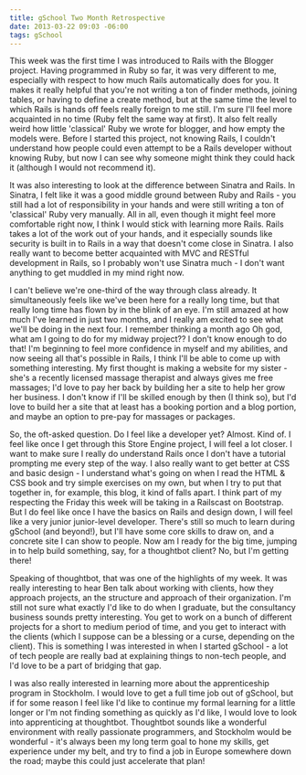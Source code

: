```yaml
---
title: gSchool Two Month Retrospective
date: 2013-03-22 09:03 -06:00
tags: gSchool
---
```


This week was the first time I was introduced to Rails with the Blogger project.  Having programmed in Ruby so far, it was very different to me, especially with respect to how much Rails automatically does for you.  It makes it really helpful that you're not writing a ton of finder methods, joining tables, or having to define a create method, but at the same time the level to which Rails is hands off feels really foreign to me still.  I'm sure I'll feel more acquainted in no time (Ruby felt the same way at first).  It also felt really weird how little 'classical' Ruby we wrote for blogger, and how empty the models were.  Before I started this project, not knowing Rails, I couldn't understand how people could even attempt to be a Rails developer without knowing Ruby, but now I can see why someone might think they could hack it (although I would not recommend it).

It was also interesting to look at the difference between Sinatra and Rails.  In Sinatra, I felt like it was a good middle ground between Ruby and Rails - you still had a lot of responsibility in your hands and were still writing a ton of 'classical' Ruby very manually.  All in all, even though it might feel more comfortable right now, I think I would stick with learning more Rails.  Rails takes a lot of the work out of your hands, and it especially sounds like security is built in to Rails in a way that doesn't come close in Sinatra.  I also really want to become better acquainted with MVC and RESTful development in Rails, so I probably won't use Sinatra much - I don't want anything to get muddled in my mind right now.

I can't believe we're one-third of the way through class already.  It simultaneously feels like we've been here for a really long time, but that really long time has flown by in the blink of an eye.  I'm still amazed at how much I've learned in just two months, and I really am excited to see what we'll be doing in the next four.  I remember thinking a month ago Oh god, what am I going to do for my midway project??  I don't know enough to do that!  I'm beginning to feel more confidence in myself and my abilities, and now seeing all that's possible in Rails, I think I'll be able to come up with something interesting.  My first thought is making a website for my sister - she's a recently licensed massage therapist and always gives me free massages; I'd love to pay her back by building her a site to help her grow her business.  I don't know if I'll be skilled enough by then (I think so), but I'd love to build her a site that at least has a booking portion and a blog portion, and maybe an option to pre-pay for massages or packages.

So, the oft-asked question.  Do I feel like a developer yet?  Almost.  Kind of.  I feel like once I get through this Store Engine project, I will feel a lot closer.  I want to make sure I really do understand Rails once I don't have a tutorial prompting me every step of the way.  I also really want to get better at CSS and basic design - I understand what's going on when I read the HTML & CSS book and try simple exercises on my own, but when I try to put that together in, for example, this blog, it kind of falls apart.  I think part of my respecting the Friday this week will be taking in a Railscast on Bootstrap.  But I do feel like once I have the basics on Rails and design down, I will feel like a very junior junior-level developer.  There's still so much to learn during gSchool (and beyond!), but I'll have some core skills to draw on, and a concrete site I can show to people.  Now am I ready for the big time, jumping in to help build something, say, for a thoughtbot client?  No, but I'm getting there!

Speaking of thoughtbot, that was one of the highlights of my week.  It was really interesting to hear Ben talk about working with clients, how they approach projects, an the structure and approach of their organization.  I'm still not sure what exactly I'd like to do when I graduate, but the consultancy business sounds pretty interesting.  You get to work on a bunch of different projects for a short to medium period of time, and you get to interact with the clients (which I suppose can be a blessing or a curse, depending on the client).  This is something I was interested in when I started gSchool - a lot of tech people are really bad at explaining things to non-tech people, and I'd love to be a part of bridging that gap.

I was also really interested in learning more about the apprenticeship program in Stockholm.  I would love to get a full time job out of gSchool, but if for some reason I feel like I'd like to continue my formal learning for a little longer or I'm not finding something as quickly as I'd like, I would love to look into apprenticing at thoughtbot.  Thoughtbot sounds like a wonderful environment with really passionate programmers, and Stockholm would be wonderful - it's always been my long term goal to hone my skills, get experience under my belt, and try to find a job in Europe somewhere down the road; maybe this could just accelerate that plan!
